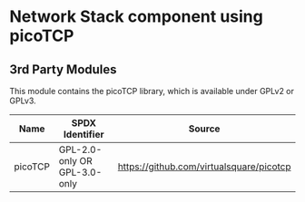 # Network Stack component using picoTCP


## 3rd Party Modules

This module contains the picoTCP library, which is available under GPLv2 or GPLv3.

| Name    | SPDX Identifier              | Source                                     |
|---------|------------------------------|--------------------------------------------|
| picoTCP | GPL-2.0-only OR GPL-3.0-only | <https://github.com/virtualsquare/picotcp> |

